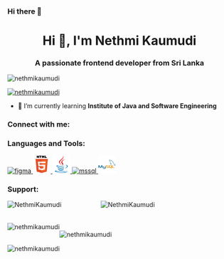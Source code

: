 ### Hi there 👋
<h1 align="center">Hi 👋, I'm Nethmi Kaumudi</h1>
<h3 align="center">A passionate frontend developer from Sri Lanka</h3>

<p align="left"> <img src="https://komarev.com/ghpvc/?username=nethmikaumudi&label=Profile%20views&color=0e75b6&style=flat" alt="nethmikaumudi" /> </p>

<p align="left"> <a href="https://github.com/ryo-ma/github-profile-trophy"><img src="https://github-profile-trophy.vercel.app/?username=nethmikaumudi" alt="nethmikaumudi" /></a> </p>

- 🌱 I’m currently learning **Institute of Java and Software Engineering**

<h3 align="left">Connect with me:</h3>
<p align="left">
</p>

<h3 align="left">Languages and Tools:</h3>
<p align="left"> <a href="https://www.figma.com/" target="_blank" rel="noreferrer"> <img src="https://www.vectorlogo.zone/logos/figma/figma-icon.svg" alt="figma" width="40" height="40"/> </a> <a href="https://www.w3.org/html/" target="_blank" rel="noreferrer"> <img src="https://raw.githubusercontent.com/devicons/devicon/master/icons/html5/html5-original-wordmark.svg" alt="html5" width="40" height="40"/> </a> <a href="https://www.java.com" target="_blank" rel="noreferrer"> <img src="https://raw.githubusercontent.com/devicons/devicon/master/icons/java/java-original.svg" alt="java" width="40" height="40"/> </a> <a href="https://www.microsoft.com/en-us/sql-server" target="_blank" rel="noreferrer"> <img src="https://www.svgrepo.com/show/303229/microsoft-sql-server-logo.svg" alt="mssql" width="40" height="40"/> </a> <a href="https://www.mysql.com/" target="_blank" rel="noreferrer"> <img src="https://raw.githubusercontent.com/devicons/devicon/master/icons/mysql/mysql-original-wordmark.svg" alt="mysql" width="40" height="40"/> </a> </p>

<h3 align="left">Support:</h3>
<p><a href="https://www.buymeacoffee.com/NethmiKaumudi"> <img align="left" src="https://cdn.buymeacoffee.com/buttons/v2/default-yellow.png" height="50" width="210" alt="NethmiKaumudi" /></a><a href="https://ko-fi.com/NethmiKaumudi"> <img align="left" src="https://cdn.ko-fi.com/cdn/kofi3.png?v=3" height="50" width="210" alt="NethmiKaumudi" /></a></p><br><br>

<p><img align="left" src="https://github-readme-stats.vercel.app/api/top-langs?username=nethmikaumudi&show_icons=true&locale=en&layout=compact" alt="nethmikaumudi" /></p>

<p>&nbsp;<img align="center" src="https://github-readme-stats.vercel.app/api?username=nethmikaumudi&show_icons=true&locale=en" alt="nethmikaumudi" /></p>

<p><img align="center" src="https://github-readme-streak-stats.herokuapp.com/?user=nethmikaumudi&" alt="nethmikaumudi" /></p>
